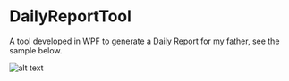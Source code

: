 # DailyReportTool
A tool developed in WPF to generate a Daily Report for my father, see the sample below.

![alt text](https://github.com/Bumpeet/DailyReportTool/tree/master/delete/Picture1.png)

